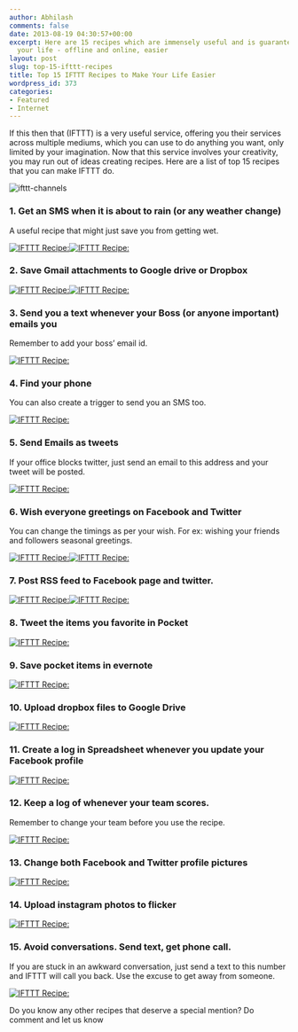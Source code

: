 ```yaml
---
author: Abhilash
comments: false
date: 2013-08-19 04:30:57+00:00
excerpt: Here are 15 recipes which are immensely useful and is guaranteed to make
  your life - offline and online, easier
layout: post
slug: top-15-ifttt-recipes
title: Top 15 IFTTT Recipes to Make Your Life Easier
wordpress_id: 373
categories:
- Featured
- Internet
---
```


If this then that (IFTTT) is a very useful service, offering you their services across multiple mediums, which you can use to do anything you want, only limited by your imagination. Now that this service involves your creativity, you may run out of ideas creating recipes. Here are a list of top 15 recipes that you can make IFTTT do.

![ifttt-channels](http://img.techcovered.org/tc/ifttt-channels.png)


### 1. Get an SMS when it is about to rain (or any weather change)


A useful recipe that might just save you from getting wet.

[![IFTTT Recipe: ](https://ifttt.com/recipe_embed_img/104102)](https://ifttt.com/view_embed_recipe/104102)[![IFTTT Recipe: ](https://ifttt.com/recipe_embed_img/89597)](https://ifttt.com/view_embed_recipe/89597)


### 2. Save Gmail attachments to Google drive or Dropbox


[![IFTTT Recipe: ](https://ifttt.com/recipe_embed_img/98824)](https://ifttt.com/view_embed_recipe/98824)[![IFTTT Recipe: ](https://ifttt.com/recipe_embed_img/98759)](https://ifttt.com/view_embed_recipe/98759)


### 3. Send you a text whenever your Boss (or anyone important) emails you


Remember to add your boss’ email id.

[![IFTTT Recipe: ](https://ifttt.com/recipe_embed_img/1110)](https://ifttt.com/view_embed_recipe/1110)



### 4. Find your phone



You can also create a trigger to send you an SMS too.

[![IFTTT Recipe: ](https://ifttt.com/recipe_embed_img/13409)](https://ifttt.com/view_embed_recipe/13409)


### 5. Send Emails as tweets


If your office blocks twitter, just send an email to this address and your tweet will be posted.

[![IFTTT Recipe: ](https://ifttt.com/recipe_embed_img/216)](https://ifttt.com/view_embed_recipe/216)



### 6. Wish everyone greetings on Facebook and Twitter



You can change the timings as per your wish. For ex: wishing your friends and followers seasonal greetings.

[![IFTTT Recipe: ](https://ifttt.com/recipe_embed_img/1676)](https://ifttt.com/view_embed_recipe/1676)[![IFTTT Recipe: ](https://ifttt.com/recipe_embed_img/67969)](https://ifttt.com/view_embed_recipe/67969)



### 7. Post RSS feed to Facebook page and twitter.



[![IFTTT Recipe: ](https://ifttt.com/recipe_embed_img/5539)](https://ifttt.com/view_embed_recipe/5539)[![IFTTT Recipe: ](https://ifttt.com/recipe_embed_img/5503)](https://ifttt.com/view_embed_recipe/5503)



### 8. Tweet the items you favorite in Pocket



[![IFTTT Recipe: ](https://ifttt.com/recipe_embed_img/73887)](https://ifttt.com/view_embed_recipe/73887)


### 9. Save pocket items in evernote


[![IFTTT Recipe: ](https://ifttt.com/recipe_embed_img/12535)](https://ifttt.com/view_embed_recipe/12535)



### 10. Upload dropbox files to Google Drive



[![IFTTT Recipe: ](https://ifttt.com/recipe_embed_img/54687)](https://ifttt.com/view_embed_recipe/54687)


### 11. Create a log in Spreadsheet whenever you update your Facebook profile


[![IFTTT Recipe: ](https://ifttt.com/recipe_embed_img/74206)](https://ifttt.com/view_embed_recipe/74206)



### 12. Keep a log of whenever your team scores.



Remember to change your team before you use the recipe.

[![IFTTT Recipe: ](https://ifttt.com/recipe_embed_img/102726)](https://ifttt.com/view_embed_recipe/102726)


### 13. Change both Facebook and Twitter profile pictures


[![IFTTT Recipe: ](https://ifttt.com/recipe_embed_img/8981)](https://ifttt.com/view_embed_recipe/8981)



### 14. Upload instagram photos to flicker



[![IFTTT Recipe: ](https://ifttt.com/recipe_embed_img/392)](https://ifttt.com/view_embed_recipe/392)


### 15. Avoid conversations. Send text, get phone call.


If you are stuck in an awkward conversation, just send a text to this number and IFTTT will call you back. Use the excuse to get away from someone.

[![IFTTT Recipe: ](https://ifttt.com/recipe_embed_img/12269)](https://ifttt.com/view_embed_recipe/12269)



Do you know any other recipes that deserve a special mention? Do comment and let us know
